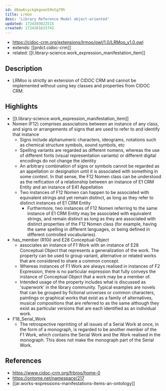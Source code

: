 ```yaml
---
id: d8aw6cyckgkgoan59otg79h
title: Lrmoo
desc: 'Library Reference Model object-oriented'
updated: 1724303022515
created: 1724261615741
---
```


- https://cidoc-crm.org/extensions/lrmoo/owl/1.0/LRMoo_v1.0.owl
- extends: [[prdct.cidoc-crm]]
- related: [[t.library-science.work_expression_manifestation_item]]

## Description

- LRMoo is strictly an extension of CIDOC CRM and cannot be implemented without using key classes and properties from CIDOC CRM.

## Highlights

- [[t.library-science.work_expression_manifestation_item]]
- Nomen (F12) comprises associations between an instance of any class, and signs or arrangements of signs that are used to refer to and identify that instance
  - Signs include alphanumeric characters, ideograms, notations such as chemical structure symbols, sound symbols, etc
  - Spelling variants are regarded as different nomens, whereas the use of different fonts (visual representation variants) or different digital encodings do not change the identity
  - An arbitrary combination of signs or symbols cannot be regarded as an appellation or designation until it is associated with something in some context. In that sense, the F12 Nomen class can be understood as the reification of a relationship between an instance of E1 CRM Entity and an instance of E41 Appellation
  - Two instances of F12 Nomen can happen to be associated with equivalent strings and yet remain distinct, as long as they refer to distinct instances of E1 CRM Entity
    - Furthermore, two instances of F12 Nomen referring to the same instance of E1 CRM Entity may be associated with equivalent strings, and remain distinct as long as they are associated with distinct properties of the F12 Nomen class (for example, having the same spelling in different languages, or being defined in different controlled vocabularies).
- has_member (R10i) and E28 Conceptual Object
  - associates an instance of F1 Work with an instance of E28 Conceptual Object that represents a generalization of the work. The property can be used to group variant, alternative or related works that are considered to share a common concept.
  - Whereas instances of F1 Work are always realised in instances of F2 Expression, there is no particular expression that fully conveys the instance of Conceptual Object that a work may be a member of.
  - Intended usage of the property includes what is discussed as 'superwork' in the library community. Typical examples are novels that can be grouped by fictional universes or common characters, paintings or graphical works that exist as a family of alternatives, musical compositions that are referred to as the same although they exist as particular versions that are each identified as an individual work.
- F18_Serial_Work 
  - The retrospective reprinting of all issues of a Serial Work at once, in the form of a monograph, is regarded to be another member of the F1 Work, which contains the Serial Work and the Work realised in the monograph. This does not make the monograph part of the Serial Work.

## References

- https://www.cidoc-crm.org/frbroo/home-0
- https://ontome.net/namespace/217
- [[ar.works-expressions-manifestations-items-an-ontology]]